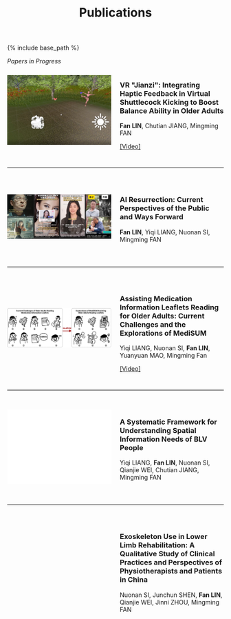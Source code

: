 ﻿---
layout: archive
title: "Publications"
permalink: /publications/
author_profile: true
---

{% include base_path %}

*Papers in Progress*

<div style="display: flex; align-items: center; margin-bottom: 40px;">
  <div style="flex: 1;">
    <img src='/images/pub1.jpg' style="width: 100%; max-width: 300px;">
  </div>
  <div style="flex: 1; padding-left: 20px;">
    <h3>VR "Jianzi": Integrating Haptic Feedback in Virtual Shuttlecock Kicking to Boost Balance Ability in Older Adults</h3>
    <p><strong>Fan LIN</strong>, Chutian JIANG, Mingming FAN</p>
    <a href="/files/shuttlecock.mp4">[Video]</a>
  </div>
</div>

<hr style="border: 0; border-top: 1px solid #ccc; margin: 40px 0;">

<div style="display: flex; align-items: center; margin-bottom: 40px;">
  <div style="flex: 1;">
    <img src='/images/pub2.jpg' style="width: 100%; max-width: 300px;">
  </div>
  <div style="flex: 1; padding-left: 20px;">
    <h3>AI Resurrection: Current Perspectives of the Public and Ways Forward</h3>
    <p><strong>Fan LIN</strong>, Yiqi LIANG, Nuonan SI, Mingming FAN</p>
  </div>
</div>

<hr style="border: 0; border-top: 1px solid #ccc; margin: 40px 0;">

<div style="display: flex; align-items: center; margin-bottom: 40px;">
  <div style="flex: 1;">
    <img src='/images/pub3.jpg' style="width: 100%; max-width: 300px;">
  </div>
  <div style="flex: 1; padding-left: 20px;">
    <h3>Assisting Medication Information Leaflets Reading for Older Adults: Current Challenges and the Explorations of MediSUM</h3>
    <p>Yiqi LIANG, Nuonan SI, <strong>Fan LIN</strong>, Yuanyuan MAO, Mingming Fan</p>
    <a href="/files/medisum.mp4">[Video]</a>
  </div>
</div>

<hr style="border: 0; border-top: 1px solid #ccc; margin: 40px 0;">

<div style="display: flex; align-items: center; margin-bottom: 40px;">
  <div style="flex: 1;">
    <img src='/images/pubwhite.jpg' style="width: 100%; max-width: 300px;">
  </div>
  <div style="flex: 1; padding-left: 20px;">
    <h3>A Systematic Framework for Understanding Spatial Information Needs of BLV People</h3>
    <p>Yiqi LIANG, <strong>Fan LIN</strong>, Nuonan SI, Qianjie WEI, Chutian JIANG, Mingming FAN</p>
  </div>
</div>

<hr style="border: 0; border-top: 1px solid #ccc; margin: 40px 0;">

<div style="display: flex; align-items: center; margin-bottom: 40px;">
  <div style="flex: 1;">
    <!-- Placeholder for missing image -->
  </div>
  <div style="flex: 1; padding-left: 20px;">
    <h3>Exoskeleton Use in Lower Limb Rehabilitation: A Qualitative Study of Clinical Practices and Perspectives of Physiotherapists and Patients in China</h3>
    <p>Nuonan SI, Junchun SHEN, <strong>Fan LIN</strong>, Qianjie WEI, Jinni ZHOU, Mingming FAN</p>
  </div>
</div>
